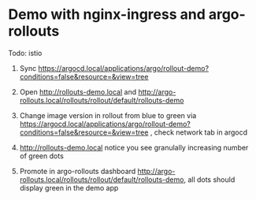 # Demo with nginx-ingress and argo-rollouts
Todo: istio

1. Sync https://argocd.local/applications/argo/rollout-demo?conditions=false&resource=&view=tree

2. Open http://rollouts-demo.local and http://argo-rollouts.local/rollouts/rollout/default/rollouts-demo 

3. Change image version in rollout from blue to green via https://argocd.local/applications/argo/rollout-demo?conditions=false&resource=&view=tree , check network tab in argocd

4. http://rollouts-demo.local notice you see granulally increasing number of green dots

5. Promote in argo-rollouts dashboard http://argo-rollouts.local/rollouts/rollout/default/rollouts-demo, all dots should display green in the demo app
